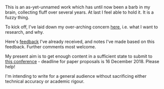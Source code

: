 This is an as-yet-unnamed work which has until now been a barb in my brain, collecting fluff over several years. At last I feel able to hold it. It is a fuzzy thing.

To kick off, I've laid down my over-arching concern [here](shadows.md), i.e. what I want to research, and why.

Here's [feedback](feedback.md) I've already received, and notes I've made based on this feedback. Further comments most welcome.

My present aim is to get enough content in a sufficient state to submit to [this conference](https://law.unimelb.edu.au/digital-citizens/conference) - deadline for paper proposals is 16 December 2018. Please help!

I'm intending to write for a general audience without sacrificing either technical accuracy or academic rigour.
